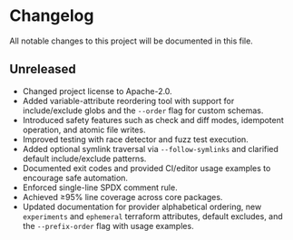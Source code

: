 # Changelog

<!--
WHAT: Summarize new features and safety improvements.
WHY: Keep users informed about notable changes and safeguards.
-->

All notable changes to this project will be documented in this file.

## Unreleased

- Changed project license to Apache-2.0.
- Added variable-attribute reordering tool with support for include/exclude globs and the `--order` flag for custom schemas.
- Introduced safety features such as check and diff modes, idempotent operation, and atomic file writes.
- Improved testing with race detector and fuzz test execution.
- Added optional symlink traversal via `--follow-symlinks` and clarified default include/exclude patterns.
- Documented exit codes and provided CI/editor usage examples to encourage safe automation.
- Enforced single-line SPDX comment rule.
- Achieved ≥95% line coverage across core packages.
- Updated documentation for provider alphabetical ordering, new `experiments` and `ephemeral` terraform attributes, default excludes, and the `--prefix-order` flag with usage examples.
